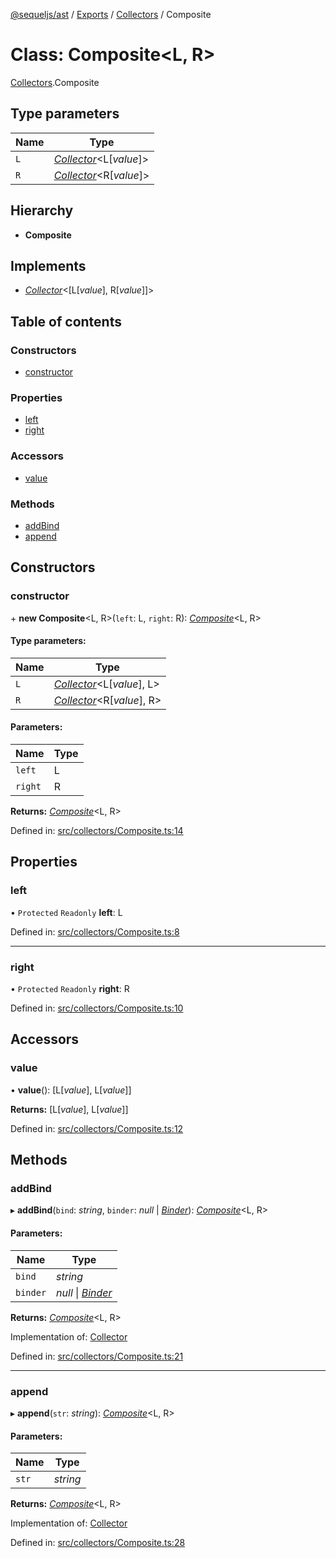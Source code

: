 [@sequeljs/ast](../README.md) / [Exports](../modules.md) /
[Collectors](../modules/collectors.md) / Composite

# Class: Composite<L, R\>

[Collectors](../modules/collectors.md).Composite

## Type parameters

| Name | Type                                                              |
| ---- | ----------------------------------------------------------------- |
| `L`  | [_Collector_](../interfaces/collectors.collector.md)<L[*value*]\> |
| `R`  | [_Collector_](../interfaces/collectors.collector.md)<R[*value*]\> |

## Hierarchy

- **Composite**

## Implements

- [_Collector_](../interfaces/collectors.collector.md)<[L[*value*],
  R[*value*]]\>

## Table of contents

### Constructors

- [constructor](collectors.composite.md#constructor)

### Properties

- [left](collectors.composite.md#left)
- [right](collectors.composite.md#right)

### Accessors

- [value](collectors.composite.md#value)

### Methods

- [addBind](collectors.composite.md#addbind)
- [append](collectors.composite.md#append)

## Constructors

### constructor

\+ **new Composite**<L, R\>(`left`: L, `right`: R):
[_Composite_](collectors.composite.md)<L, R\>

#### Type parameters:

| Name | Type                                                                 |
| ---- | -------------------------------------------------------------------- |
| `L`  | [_Collector_](../interfaces/collectors.collector.md)<L[*value*], L\> |
| `R`  | [_Collector_](../interfaces/collectors.collector.md)<R[*value*], R\> |

#### Parameters:

| Name    | Type |
| ------- | ---- |
| `left`  | L    |
| `right` | R    |

**Returns:** [_Composite_](collectors.composite.md)<L, R\>

Defined in:
[src/collectors/Composite.ts:14](https://github.com/sequeljs/ast/blob/8de61b1/src/collectors/Composite.ts#L14)

## Properties

### left

• `Protected` `Readonly` **left**: L

Defined in:
[src/collectors/Composite.ts:8](https://github.com/sequeljs/ast/blob/8de61b1/src/collectors/Composite.ts#L8)

---

### right

• `Protected` `Readonly` **right**: R

Defined in:
[src/collectors/Composite.ts:10](https://github.com/sequeljs/ast/blob/8de61b1/src/collectors/Composite.ts#L10)

## Accessors

### value

• **value**(): [L[*value*], L[*value*]]

**Returns:** [L[*value*], L[*value*]]

Defined in:
[src/collectors/Composite.ts:12](https://github.com/sequeljs/ast/blob/8de61b1/src/collectors/Composite.ts#L12)

## Methods

### addBind

▸ **addBind**(`bind`: _string_, `binder`: _null_ \|
[_Binder_](../modules/collectors.md#binder)):
[_Composite_](collectors.composite.md)<L, R\>

#### Parameters:

| Name     | Type                                                  |
| -------- | ----------------------------------------------------- |
| `bind`   | _string_                                              |
| `binder` | _null_ \| [_Binder_](../modules/collectors.md#binder) |

**Returns:** [_Composite_](collectors.composite.md)<L, R\>

Implementation of: [Collector](../interfaces/collectors.collector.md)

Defined in:
[src/collectors/Composite.ts:21](https://github.com/sequeljs/ast/blob/8de61b1/src/collectors/Composite.ts#L21)

---

### append

▸ **append**(`str`: _string_): [_Composite_](collectors.composite.md)<L, R\>

#### Parameters:

| Name  | Type     |
| ----- | -------- |
| `str` | _string_ |

**Returns:** [_Composite_](collectors.composite.md)<L, R\>

Implementation of: [Collector](../interfaces/collectors.collector.md)

Defined in:
[src/collectors/Composite.ts:28](https://github.com/sequeljs/ast/blob/8de61b1/src/collectors/Composite.ts#L28)
